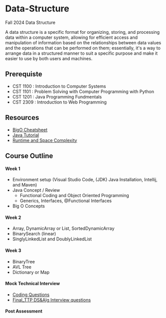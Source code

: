 # Data-Structure
Fall 2024 Data Structure

A data structure is a specific format for organizing, storing, and processing data within a computer system, allowing for efficient access and manipulation of information based on the relationships between data values and the operations that can be performed on them; essentially, it's a way to arrange data in a structured manner to suit a specific purpose and make it easier to use by both users and machines.

## Prerequiste
  *  CST 1100 : Introduction to Computer Systems
  *  CST 1101 : Problem Solving with Computer Programming with Python
  *  CST 1201 : Java Programming Fundmentals
  *  CST 2309 : Introduction to Web Programming    

## Resources
  *  [BigO Cheatsheet](https://www.bigocheatsheet.com/)
  *  [Java Tutorial](https://www.w3schools.com/java/)
  *  [Runtime and Space Complexity](https://www.linkedin.com/pulse/big-o-notation-time-complexity-algorithm-vikas-kumar)

## Course Outline

#### Week 1
  *  Environment setup (Visual Studio Code, (JDK) Java Installation, Intellij, and Maven)
  *  Java Concept / Review
      * Functional Coding and Object Oriented Programming
      * Generics, Interfaces, @Functional Interfaces
  *  Big O Concepts    
    
#### Week 2
  *  Array, DynamicArray or List, SortedDynamicArray
  *  BinarySearch (linear)
  *  SinglyLinkedList and DoublyLinkedList
    
#### Week 3
  *  BinaryTree
  *  AVL Tree
  *  Dictionary or Map
#### Mock Technical Interview
 *  [Coding Questions](https://docs.google.com/document/d/1331ZOHxlguq-3hDjrIjNPSNDQ5IlBnXPSOvAEEEeAF8/edit?tab=t.0)
 *  [Final_TTP DS&Alg Interview questions](https://docs.google.com/spreadsheets/d/17BofgX6XaOSVbUGKCxbj0UD2dCoBCMpflNgSbklRfBs/edit?gid=0#gid=0)
#### Post Assessment

